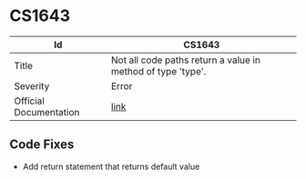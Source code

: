 # CS1643

| Id                     | CS1643                                                            |
| ---------------------- | ----------------------------------------------------------------- |
| Title                  | Not all code paths return a value in method of type 'type'\.      |
| Severity               | Error                                                             |
| Official Documentation | [link](http://docs.microsoft.com/en-us/dotnet/csharp/misc/cs1643) |

## Code Fixes

* Add return statement that returns default value
